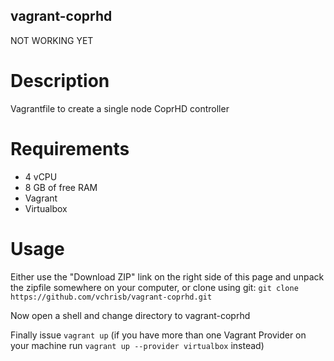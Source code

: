 vagrant-coprhd
---------------

NOT WORKING YET

# Description

Vagrantfile to create a single node CoprHD controller

# Requirements
* 4 vCPU 
* 8 GB of free RAM
* Vagrant
* Virtualbox

# Usage
Either use the "Download ZIP" link on the right side of this page and unpack the zipfile somewhere on your computer, or clone using git: `git clone https://github.com/vchrisb/vagrant-coprhd.git`

Now open a shell and change directory to vagrant-coprhd

Finally issue `vagrant up` (if you have more than one Vagrant Provider on your machine run `vagrant up --provider virtualbox` instead)
